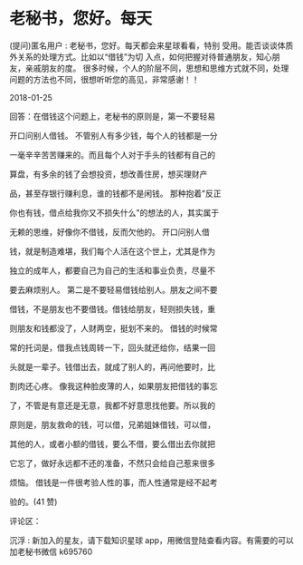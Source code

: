 # 老秘书，您好。每天

(提问)匿名用户 : 老秘书，您好。每天都会来星球看看，特别 受用。能否谈谈体质外关系的处理方式。比如以“借钱”为切 入点，如何把握对待普通朋友，知心朋友，亲戚朋友的度。 很多时候，个人的阶层不同，思想和思维方式就不同，处理 问题的方法也不同，很想听听您的高见，非常感谢！！

2018-01-25

回答：在借钱这个问题上，老秘书的原则是，第一不要轻易

开口问别人借钱。 不管别人有多少钱，每个人的钱都是一分

一毫辛辛苦苦赚来的。而且每个人对于手头的钱都有自己的

算盘，有多余的钱了会想投资，想改善住房，想买理财产

品，甚至存银行赚利息，谁的钱都不是闲钱。 那种抱着"反正

你也有钱，借点给我你又不损失什么"的想法的人，其实属于

无赖的思维，好像你不借钱，反而欠他的。 开口问别人借

钱，就是制造难堪，我们每个人活在这个世上，尤其是作为

独立的成年人，都要自己为自己的生活和事业负责，尽量不

要去麻烦别人。 第二是不要轻易借钱给别人。朋友之间不要

借钱，不是朋友也不要借钱。借钱给朋友，轻则损失钱，重

则朋友和钱都没了，人财两空，挺划不来的。 借钱的时候常

常的托词是，借我点钱周转一下，回头就还给你，结果一回

头就是一辈子。钱借出去，就成了别人的，再问他要时，比

割肉还心疼。 像我这种脸皮薄的人，如果朋友把借钱的事忘

了，不管是有意还是无意，我都不好意思找他要。所以我的

原则是，朋友救命的钱，可以借，兄弟姐妹借钱，可以借，

其他的人，或者小额的借钱，要么不借，要么借出去你就把

它忘了，做好永远都不还的准备，不然只会给自己惹来很多

烦恼。 借钱是一件很考验人性的事，而人性通常是经不起考

验的。(41 赞)

评论区：

沉浮 : 新加入的星友，请下载知识星球 app，用微信登陆查看内容。有需要的可以加老秘书微信 k695760